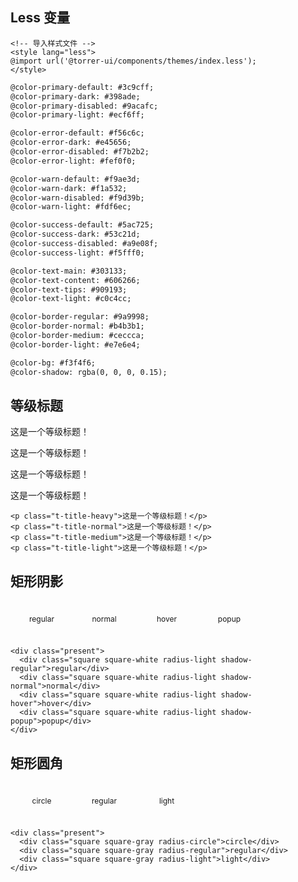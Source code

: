 <style modules lang="less">
@import url('@torrer-ui/components/themes/index.less');
.present {
  display: flex;
}
.square {
  width: 60px;
  height: 60px;
  text-align: center;
  line-height: 60px;
  font-size: 12px;
  margin: 0 20px;
  border: 1px solid @color-border-light;
  &-gray {
    color: white;
    background-color: rgba(0, 0, 0, 0.15);
  }
  &-white {
    color: rgba(0, 0, 0, 0.9);
    background-color: white;
  }
}
</style>

## Less 变量

```vue
<!-- 导入样式文件 -->
<style lang="less">
@import url('@torrer-ui/components/themes/index.less');
</style>
```

```md
@color-primary-default: #3c9cff;
@color-primary-dark: #398ade;
@color-primary-disabled: #9acafc;
@color-primary-light: #ecf6ff;

@color-error-default: #f56c6c;
@color-error-dark: #e45656;
@color-error-disabled: #f7b2b2;
@color-error-light: #fef0f0;

@color-warn-default: #f9ae3d;
@color-warn-dark: #f1a532;
@color-warn-disabled: #f9d39b;
@color-warn-light: #fdf6ec;

@color-success-default: #5ac725;
@color-success-dark: #53c21d;
@color-success-disabled: #a9e08f;
@color-success-light: #f5fff0;

@color-text-main: #303133;
@color-text-content: #606266;
@color-text-tips: #909193;
@color-text-light: #c0c4cc;

@color-border-regular: #9a9998;
@color-border-normal: #b4b3b1;
@color-border-medium: #ceccca;
@color-border-light: #e7e6e4;

@color-bg: #f3f4f6;
@color-shadow: rgba(0, 0, 0, 0.15);
```

## 等级标题

<p class="t-title-heavy">这是一个等级标题！</p>
<p class="t-title-normal">这是一个等级标题！</p>
<p class="t-title-medium">这是一个等级标题！</p>
<p class="t-title-light">这是一个等级标题！</p>

```vue
<p class="t-title-heavy">这是一个等级标题！</p>
<p class="t-title-normal">这是一个等级标题！</p>
<p class="t-title-medium">这是一个等级标题！</p>
<p class="t-title-light">这是一个等级标题！</p>
```

## 矩形阴影

<div class="present">
  <div class="square square-white radius-light shadow-regular">regular</div>
  <div class="square square-white radius-light shadow-normal">normal</div>
  <div class="square square-white radius-light shadow-hover">hover</div>
  <div class="square square-white radius-light shadow-popup">popup</div>
</div>

```vue
<div class="present">
  <div class="square square-white radius-light shadow-regular">regular</div>
  <div class="square square-white radius-light shadow-normal">normal</div>
  <div class="square square-white radius-light shadow-hover">hover</div>
  <div class="square square-white radius-light shadow-popup">popup</div>
</div>
```

## 矩形圆角

<div class="present">
  <div class="square square-gray radius-circle">circle</div>
  <div class="square square-gray radius-regular">regular</div>
  <div class="square square-gray radius-light">light</div>
</div>

```vue
<div class="present">
  <div class="square square-gray radius-circle">circle</div>
  <div class="square square-gray radius-regular">regular</div>
  <div class="square square-gray radius-light">light</div>
</div>
```
